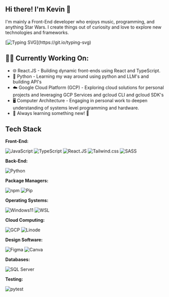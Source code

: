 ## Hi there! I'm Kevin 👋
I'm mainly a Front-End developer who enjoys music, programming, and anything Star Wars. I create things out of curiosity and love to explore new technologies and frameworks.

[![Typing SVG](https://readme-typing-svg.demolab.com?font=Fira+Code&size=16&pause=2000&background=FFFFFF00&center=true&vCenter=true&width=435&lines=Hi%2C+I'm+Kevin+Henderson;I+enjoy+music+and+programming.;I+create+things+out+of+curiosity.;I+also+love+anything+Star+Wars!)](https://git.io/typing-svg)

## 👨‍💻 Currently Working On:
- 🌐 React.JS - Building dynamic front-ends using React and TypeScript.
- 🐍 Python - Learning my way around using python and LLM's and building API's
- ☁️ Google Cloud Platform (GCP) - Exploring cloud solutions for personal projects and leveraging GCP Services and gcloud CLI and gcloud SDK's
- 🖥️ Computer Architecture - Engaging in personal work to deepen understanding of systems level programming and hardware.
- 🚀 Always learning something new! 🚀

## Tech Stack

**Front-End:**

![JavaScript](https://img.shields.io/badge/JavaScript-F7DF1E?style=for-the-badge&logo=JavaScript&logoColor=white)
![TypeScript](https://img.shields.io/badge/TypeScript-007ACC?style=for-the-badge&logo=typescript&logoColor=white)
![React.JS](https://img.shields.io/badge/React-20232A?style=for-the-badge&logo=react&logoColor=61DAFB)
![Tailwind.css](https://img.shields.io/badge/Tailwind_CSS-38B2AC?style=for-the-badge&logo=tailwind-css&logoColor=white)
![SASS](https://img.shields.io/badge/Sass-CC6699?style=for-the-badge&logo=sass&logoColor=white)

**Back-End:**

![Python](https://img.shields.io/badge/Python-3776AB?style=for-the-badge&logo=python&logoColor=white)


**Package Managers:**

![npm](https://img.shields.io/badge/npm-CB3837?style=for-the-badge&logo=npm&logoColor=white)
![Pip](https://img.shields.io/badge/pip-3775A9?style=for-the-badge&logo=pypi&logoColor=white)

**Operating Systems:**

![Windows11](https://img.shields.io/badge/Windows-0078D6?style=for-the-badge&logo=windows&logoColor=white)
![WSL](https://img.shields.io/badge/WSL-0a97f5?style=for-the-badge&logo=linux&logoColor=white)

**Cloud Computing:**

![GCP](https://img.shields.io/badge/Google_Cloud-4285F4?style=for-the-badge&logo=google-cloud&logoColor=white)
![Linode](https://img.shields.io/badge/Linode-00A95C?style=for-the-badge&logo=Linode&logoColor=white)

**Design Software:**

![Figma](https://img.shields.io/badge/Figma-F24E1E?style=for-the-badge&logo=figma&logoColor=white)
![Canva](https://img.shields.io/badge/Canva-00C4CC?style=for-the-badge&logo=Canva&logoColor=white)

**Databases:**

![SQL Server](https://img.shields.io/badge/MS_SQL_Server-CC2927?style=for-the-badge&logo=microsoft-sql-server&logoColor=white)

**Testing:**

![pytest](https://img.shields.io/badge/pytest-0A97F5?style=for-the-badge&logo=pytest&logoColor=white)

